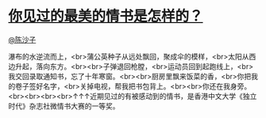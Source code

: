 
#  [你见过的最美的情书是怎样的？](https://zhihu.com/questions/26754052)



[@陈沙子](https://zhihu.com/people/41d6d1a160b7d44aedcb8fbe65b51eed)

瀑布的水逆流而上，&lt;br&gt;蒲公英种子从远处飘回，聚成伞的模样，&lt;br&gt;太阳从西边升起，落向东方。&lt;br&gt;&lt;br&gt;子弹退回枪膛，&lt;br&gt;运动员回到起跑线上，&lt;br&gt;我交回录取通知书，忘了十年寒窗。&lt;br&gt;&lt;br&gt;厨房里飘来饭菜的香，&lt;br&gt;你把我的卷子签好名字，&lt;br&gt;关掉电视，帮我把书包背上。&lt;br&gt;&lt;br&gt;你还在我身旁。&lt;br&gt;&lt;br&gt;&lt;br&gt;&lt;br&gt;↑↑↑近期见过的有被感动到的情书，是香港中文大学《独立时代》杂志社微情书大赛的一等奖。